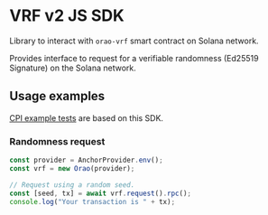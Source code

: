 # VRF v2 JS SDK

Library to interact with `orao-vrf` smart contract on Solana network.

Provides interface to request for a verifiable randomness (Ed25519 Signature) on the Solana network.

## Usage examples

[CPI example tests](../rust/examples/cpi/tests/russian-roulette.ts) are based on this SDK.

### Randomness request

```typescript
const provider = AnchorProvider.env();
const vrf = new Orao(provider);

// Request using a random seed.
const [seed, tx] = await vrf.request().rpc();
console.log("Your transaction is " + tx);
```
